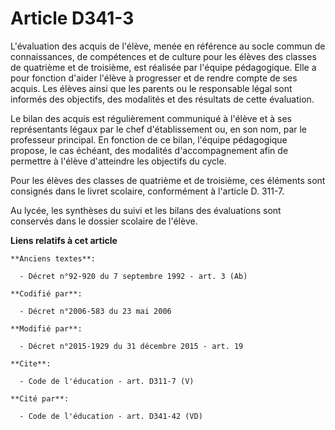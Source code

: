 # Article D341-3

L'évaluation des acquis de l'élève, menée en référence au socle commun de connaissances, de compétences et de culture pour
les élèves des classes de quatrième et de troisième, est réalisée par l'équipe pédagogique. Elle a pour fonction d'aider
l'élève à progresser et de rendre compte de ses acquis. Les élèves ainsi que les parents ou le responsable légal sont
informés des objectifs, des modalités et des résultats de cette évaluation. 

Le bilan des acquis est régulièrement communiqué à l'élève et à ses représentants légaux par le chef d'établissement ou, en
son nom, par le professeur principal. En fonction de ce bilan, l'équipe pédagogique propose, le cas échéant, des modalités
d'accompagnement afin de permettre à l'élève d'atteindre les objectifs du cycle. 

Pour les élèves des classes de quatrième et de troisième, ces éléments sont consignés dans le livret scolaire, conformément à
l'article D. 311-7. 

Au lycée, les synthèses du suivi et les bilans des évaluations sont conservés dans le dossier scolaire de l'élève.

**Liens relatifs à cet article**

	**Anciens textes**:

	  - Décret n°92-920 du 7 septembre 1992 - art. 3 (Ab)

	**Codifié par**:

	  - Décret n°2006-583 du 23 mai 2006

	**Modifié par**:

	  - Décret n°2015-1929 du 31 décembre 2015 - art. 19

	**Cite**:

	  - Code de l'éducation - art. D311-7 (V)

	**Cité par**:

	  - Code de l'éducation - art. D341-42 (VD)
